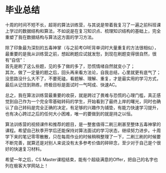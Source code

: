 # 毕业总结

十周的时间不短不长，超哥的算法训练营，与其说是带着我复习了一遍之前科班课上学过的数据结构和算法，不如说是在复习知识点、梳理知识结构的基础上，完全重塑了我在数据结构与算法这方面的学习方法。

除了印象最为深刻的五毒神掌（与之前考GRE背单词时大量重复的方法很相似），最重要的是我从训练营之前，想起刷题应试就发愁，到现在刷题变得很自然，很有“自信”：  
首先是刷了这么些题，见的多了做的多了，恐慌情绪自然就变小了；  
其次，做了一定量的题之后，回头再来看方法论，自我总结，心里就更有底气了；没思路没什么大不了，不要死磕，看题解、理解、重复，才是最实用的学习方式，最后从记住到熟练，终极目标是面试时一气呵成、快速AC。

总之，我在算法训练营最重要的收获，就是跨过了畏难与恐慌的心理门槛，真正感觉到自己作为一个完全零基础转码的学生，开始看到了最终上岸的曙光，同时也确认了自己转码是完全正确的决定，有足够的兴趣作为铺垫，有能力快速学习提升，也有决心跨过之后的任何大小困难，唯一的要做到的就是持之以恒。

算法训练营的视频课件和推荐的题目，是一整套值得二刷三刷甚至整体五毒神掌的课程。希望自己秋季开学后还能保持对算法面试的学习状态，继续努力进步。十周学下来的笔记零零散散，只在每周作业的时候稍稍整理了一下，二刷三刷的时候要不断完善，就算还是对别人来说没有太多参考价值的碎碎念，至少对于自己是个很好的快速复习材料。

希望一年之后，CS Master课程结束，能有个超级满意的Offer，把自己的名字也列在极客大学网站上！